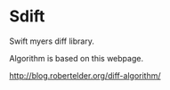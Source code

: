 # Sdift

Swift myers diff library.

Algorithm is based on this webpage.

http://blog.robertelder.org/diff-algorithm/